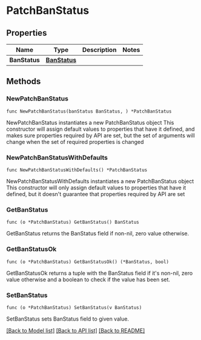 # PatchBanStatus

## Properties

Name | Type | Description | Notes
------------ | ------------- | ------------- | -------------
**BanStatus** | [**BanStatus**](BanStatus.md) |  | 

## Methods

### NewPatchBanStatus

`func NewPatchBanStatus(banStatus BanStatus, ) *PatchBanStatus`

NewPatchBanStatus instantiates a new PatchBanStatus object
This constructor will assign default values to properties that have it defined,
and makes sure properties required by API are set, but the set of arguments
will change when the set of required properties is changed

### NewPatchBanStatusWithDefaults

`func NewPatchBanStatusWithDefaults() *PatchBanStatus`

NewPatchBanStatusWithDefaults instantiates a new PatchBanStatus object
This constructor will only assign default values to properties that have it defined,
but it doesn't guarantee that properties required by API are set

### GetBanStatus

`func (o *PatchBanStatus) GetBanStatus() BanStatus`

GetBanStatus returns the BanStatus field if non-nil, zero value otherwise.

### GetBanStatusOk

`func (o *PatchBanStatus) GetBanStatusOk() (*BanStatus, bool)`

GetBanStatusOk returns a tuple with the BanStatus field if it's non-nil, zero value otherwise
and a boolean to check if the value has been set.

### SetBanStatus

`func (o *PatchBanStatus) SetBanStatus(v BanStatus)`

SetBanStatus sets BanStatus field to given value.



[[Back to Model list]](../README.md#documentation-for-models) [[Back to API list]](../README.md#documentation-for-api-endpoints) [[Back to README]](../README.md)


